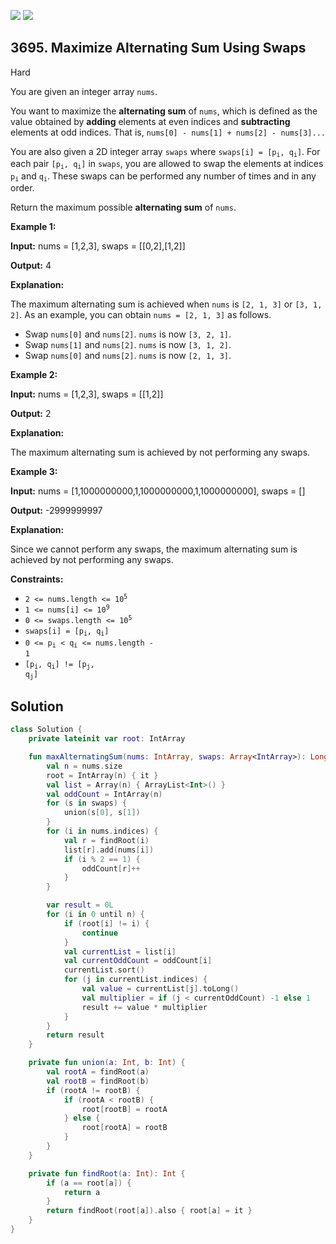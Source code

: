 [![](https://img.shields.io/github/stars/javadev/LeetCode-in-Kotlin?label=Stars&style=flat-square)](https://github.com/javadev/LeetCode-in-Kotlin)
[![](https://img.shields.io/github/forks/javadev/LeetCode-in-Kotlin?label=Fork%20me%20on%20GitHub%20&style=flat-square)](https://github.com/javadev/LeetCode-in-Kotlin/fork)

## 3695\. Maximize Alternating Sum Using Swaps

Hard

You are given an integer array `nums`.

You want to maximize the **alternating sum** of `nums`, which is defined as the value obtained by **adding** elements at even indices and **subtracting** elements at odd indices. That is, `nums[0] - nums[1] + nums[2] - nums[3]...`

You are also given a 2D integer array `swaps` where <code>swaps[i] = [p<sub>i</sub>, q<sub>i</sub>]</code>. For each pair <code>[p<sub>i</sub>, q<sub>i</sub>]</code> in `swaps`, you are allowed to swap the elements at indices <code>p<sub>i</sub></code> and <code>q<sub>i</sub></code>. These swaps can be performed any number of times and in any order.

Return the maximum possible **alternating sum** of `nums`.

**Example 1:**

**Input:** nums = [1,2,3], swaps = \[\[0,2],[1,2]]

**Output:** 4

**Explanation:**

The maximum alternating sum is achieved when `nums` is `[2, 1, 3]` or `[3, 1, 2]`. As an example, you can obtain `nums = [2, 1, 3]` as follows.

*   Swap `nums[0]` and `nums[2]`. `nums` is now `[3, 2, 1]`.
*   Swap `nums[1]` and `nums[2]`. `nums` is now `[3, 1, 2]`.
*   Swap `nums[0]` and `nums[2]`. `nums` is now `[2, 1, 3]`.

**Example 2:**

**Input:** nums = [1,2,3], swaps = \[\[1,2]]

**Output:** 2

**Explanation:**

The maximum alternating sum is achieved by not performing any swaps.

**Example 3:**

**Input:** nums = [1,1000000000,1,1000000000,1,1000000000], swaps = []

**Output:** \-2999999997

**Explanation:**

Since we cannot perform any swaps, the maximum alternating sum is achieved by not performing any swaps.

**Constraints:**

*   <code>2 <= nums.length <= 10<sup>5</sup></code>
*   <code>1 <= nums[i] <= 10<sup>9</sup></code>
*   <code>0 <= swaps.length <= 10<sup>5</sup></code>
*   <code>swaps[i] = [p<sub>i</sub>, q<sub>i</sub>]</code>
*   <code>0 <= p<sub>i</sub> < q<sub>i</sub> <= nums.length - 1</code>
*   <code>[p<sub>i</sub>, q<sub>i</sub>] != [p<sub>j</sub>, q<sub>j</sub>]</code>

## Solution

```kotlin
class Solution {
    private lateinit var root: IntArray

    fun maxAlternatingSum(nums: IntArray, swaps: Array<IntArray>): Long {
        val n = nums.size
        root = IntArray(n) { it }
        val list = Array(n) { ArrayList<Int>() }
        val oddCount = IntArray(n)
        for (s in swaps) {
            union(s[0], s[1])
        }
        for (i in nums.indices) {
            val r = findRoot(i)
            list[r].add(nums[i])
            if (i % 2 == 1) {
                oddCount[r]++
            }
        }

        var result = 0L
        for (i in 0 until n) {
            if (root[i] != i) {
                continue
            }
            val currentList = list[i]
            val currentOddCount = oddCount[i]
            currentList.sort()
            for (j in currentList.indices) {
                val value = currentList[j].toLong()
                val multiplier = if (j < currentOddCount) -1 else 1
                result += value * multiplier
            }
        }
        return result
    }

    private fun union(a: Int, b: Int) {
        val rootA = findRoot(a)
        val rootB = findRoot(b)
        if (rootA != rootB) {
            if (rootA < rootB) {
                root[rootB] = rootA
            } else {
                root[rootA] = rootB
            }
        }
    }

    private fun findRoot(a: Int): Int {
        if (a == root[a]) {
            return a
        }
        return findRoot(root[a]).also { root[a] = it }
    }
}
```